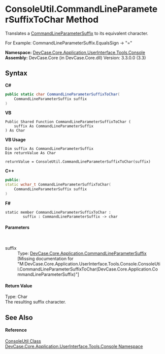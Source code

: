 # ConsoleUtil.CommandLineParameterSuffixToChar Method 
 

Translates a <a href="T_DevCase_Core_Application_CommandLineParameterSuffix">CommandLineParameterSuffix</a> to its equivalent character. 

 For Example: CommandLineParameterSuffix.EqualsSign -> "="

**Namespace:**&nbsp;<a href="N_DevCase_Core_Application_UserInterface_Tools_Console">DevCase.Core.Application.UserInterface.Tools.Console</a><br />**Assembly:**&nbsp;DevCase.Core (in DevCase.Core.dll) Version: 3.3.0.0 (3.3)

## Syntax

**C#**<br />
``` C#
public static char CommandLineParameterSuffixToChar(
	CommandLineParameterSuffix suffix
)
```

**VB**<br />
``` VB
Public Shared Function CommandLineParameterSuffixToChar ( 
	suffix As CommandLineParameterSuffix
) As Char
```

**VB Usage**<br />
``` VB Usage
Dim suffix As CommandLineParameterSuffix
Dim returnValue As Char

returnValue = ConsoleUtil.CommandLineParameterSuffixToChar(suffix)
```

**C++**<br />
``` C++
public:
static wchar_t CommandLineParameterSuffixToChar(
	CommandLineParameterSuffix suffix
)
```

**F#**<br />
``` F#
static member CommandLineParameterSuffixToChar : 
        suffix : CommandLineParameterSuffix -> char 

```


#### Parameters
&nbsp;<dl><dt>suffix</dt><dd>Type: <a href="T_DevCase_Core_Application_CommandLineParameterSuffix">DevCase.Core.Application.CommandLineParameterSuffix</a><br />\[Missing <param name="suffix"/> documentation for "M:DevCase.Core.Application.UserInterface.Tools.Console.ConsoleUtil.CommandLineParameterSuffixToChar(DevCase.Core.Application.CommandLineParameterSuffix)"\]</dd></dl>

#### Return Value
Type: Char<br />The resulting suffix character.

## See Also


#### Reference
<a href="T_DevCase_Core_Application_UserInterface_Tools_Console_ConsoleUtil">ConsoleUtil Class</a><br /><a href="N_DevCase_Core_Application_UserInterface_Tools_Console">DevCase.Core.Application.UserInterface.Tools.Console Namespace</a><br />